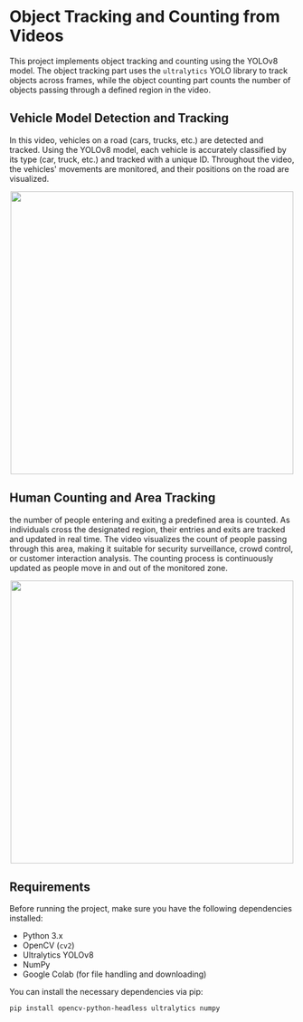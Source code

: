 # Object Tracking and Counting from Videos

This project implements object tracking and counting using the YOLOv8 model. The object tracking part uses the `ultralytics` YOLO library to track objects across frames, while the object counting part counts the number of objects passing through a defined region in the video.

## Vehicle Model Detection and Tracking
In this video, vehicles on a road (cars, trucks, etc.) are detected and tracked. Using the YOLOv8 model, each vehicle is accurately classified by its type (car, truck, etc.) and tracked with a unique ID. Throughout the video, the vehicles' movements are monitored, and their positions on the road are visualized.
<p align="center">
  <img src="https://github.com/user-attachments/assets/221b3ebc-8ba8-48d9-a008-c3fc054b274b" width="500" />
</p>


## Human Counting and Area Tracking
the number of people entering and exiting a predefined area is counted. As individuals cross the designated region, their entries and exits are tracked and updated in real time. The video visualizes the count of people passing through this area, making it suitable for security surveillance, crowd control, or customer interaction analysis. The counting process is continuously updated as people move in and out of the monitored zone.

<p align="center">
  <img src="https://github.com/user-attachments/assets/25410ce1-d48b-4581-9761-05c559f4babf" width="500" />
</p>

## Requirements

Before running the project, make sure you have the following dependencies installed:

- Python 3.x
- OpenCV (`cv2`)
- Ultralytics YOLOv8
- NumPy
- Google Colab (for file handling and downloading)

You can install the necessary dependencies via pip:

```bash
pip install opencv-python-headless ultralytics numpy
